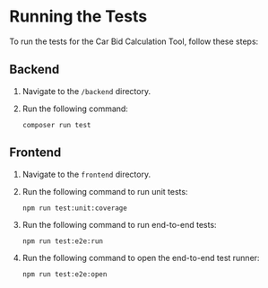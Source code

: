 # Running the Tests

To run the tests for the Car Bid Calculation Tool, follow these steps:

## Backend

1. Navigate to the `/backend` directory.
2. Run the following command:

   `composer run test`

## Frontend

1. Navigate to the `frontend` directory.
2. Run the following command to run unit tests:

   `npm run test:unit:coverage`

3. Run the following command to run end-to-end tests:

   `npm run test:e2e:run`

4. Run the following command to open the end-to-end test runner:

   `npm run test:e2e:open`
